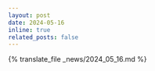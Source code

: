 ```yaml
---
layout: post
date: 2024-05-16
inline: true
related_posts: false
---
```


{% translate_file _news/2024_05_16.md %}


